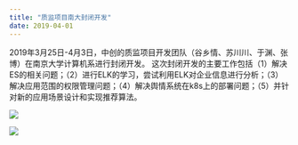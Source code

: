 ```yaml
---
title: "质监项目南大封闭开发"
date: 2019-04-01 
---
```



2019年3月25日-4月3日，中创的质监项目开发团队（谷乡情、苏川川、于渊、张博）在南京大学计算机系进行封闭开发。 这次封闭开发的主要工作包括（1）解决ES的相关问题；（2）进行ELK的学习，尝试利用ELK对企业信息进行分析；（3）解决应用范围的权限管理问题；（4）解决舆情系统在k8s上的部署问题；（5）并针对新的应用场景设计和实现推荐算法。

![](http://qiniu-njuics.nemoworks.info/QS-1.jpg) 

![](http://qiniu-njuics.nemoworks.info/QS-1.jpg) 








